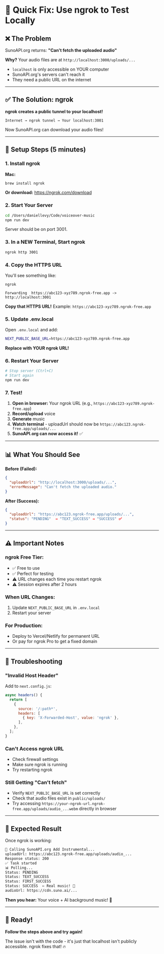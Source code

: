 # 🔧 Quick Fix: Use ngrok to Test Locally

## ❌ The Problem

SunoAPI.org returns: **"Can't fetch the uploaded audio"**

**Why?** Your audio files are at `http://localhost:3000/uploads/...`
- `localhost` is only accessible on YOUR computer
- SunoAPI.org's servers can't reach it
- They need a public URL on the internet

---

## ✅ The Solution: ngrok

**ngrok creates a public tunnel to your localhost!**

```
Internet → ngrok tunnel → Your localhost:3001
```

Now SunoAPI.org can download your audio files!

---

## 📝 Setup Steps (5 minutes)

### 1. Install ngrok

**Mac:**
```bash
brew install ngrok
```

**Or download:** https://ngrok.com/download

### 2. Start Your Server

```bash
cd /Users/daniellevy/Code/voiceover-music
npm run dev
```

Server should be on port 3001.

### 3. In a NEW Terminal, Start ngrok

```bash
ngrok http 3001
```

### 4. Copy the HTTPS URL

You'll see something like:
```
ngrok

Forwarding  https://abc123-xyz789.ngrok-free.app -> http://localhost:3001
```

**Copy that HTTPS URL!** Example: `https://abc123-xyz789.ngrok-free.app`

### 5. Update .env.local

Open `.env.local` and add:

```bash
NEXT_PUBLIC_BASE_URL=https://abc123-xyz789.ngrok-free.app
```

**Replace with YOUR ngrok URL!**

### 6. Restart Your Server

```bash
# Stop server (Ctrl+C)
# Start again
npm run dev
```

### 7. Test!

1. **Open in browser:** Your ngrok URL (e.g., `https://abc123-xyz789.ngrok-free.app`)
2. **Record/upload** voice
3. **Generate** music
4. **Watch terminal** - uploadUrl should now be `https://abc123.ngrok-free.app/uploads/...`
5. **SunoAPI.org can now access it!** ✅

---

## 📊 What You Should See

**Before (Failed):**
```json
{
  "uploadUrl": "http://localhost:3000/uploads/...",
  "errorMessage": "Can't fetch the uploaded audio."
}
```

**After (Success):**
```json
{
  "uploadUrl": "https://abc123.ngrok-free.app/uploads/...",
  "status": "PENDING"  → "TEXT_SUCCESS" → "SUCCESS" ✅
}
```

---

## ⚠️ Important Notes

### ngrok Free Tier:
- ✅ Free to use
- ✅ Perfect for testing
- ⚠️ URL changes each time you restart ngrok
- ⚠️ Session expires after 2 hours

### When URL Changes:
1. Update `NEXT_PUBLIC_BASE_URL` in `.env.local`
2. Restart your server

### For Production:
- Deploy to Vercel/Netlify for permanent URL
- Or pay for ngrok Pro to get a fixed domain

---

## 🐛 Troubleshooting

### "Invalid Host Header"
Add to `next.config.js`:
```javascript
async headers() {
  return [
    {
      source: '/:path*',
      headers: [
        { key: 'X-Forwarded-Host', value: 'ngrok' },
      ],
    },
  ];
}
```

### Can't Access ngrok URL
- Check firewall settings
- Make sure ngrok is running
- Try restarting ngrok

### Still Getting "Can't fetch"
- Verify `NEXT_PUBLIC_BASE_URL` is set correctly
- Check that audio files exist in `public/uploads/`
- Try accessing `https://your-ngrok-url.ngrok-free.app/uploads/audio_...webm` directly in browser

---

## 🎵 Expected Result

Once ngrok is working:

```bash
🎵 Calling SunoAPI.org Add Instrumental...
uploadUrl: https://abc123.ngrok-free.app/uploads/audio_...
Response status: 200
✅ Task started
📊 Polling...
Status: PENDING
Status: TEXT_SUCCESS
Status: FIRST_SUCCESS  
Status: SUCCESS  ← Real music! 🎉
audioUrl: https://cdn.suno.ai/...
```

**Then you hear:** Your voice + AI background music! 🎵

---

## 🚀 Ready!

**Follow the steps above and try again!**

The issue isn't with the code - it's just that localhost isn't publicly accessible. ngrok fixes that! 🔥

